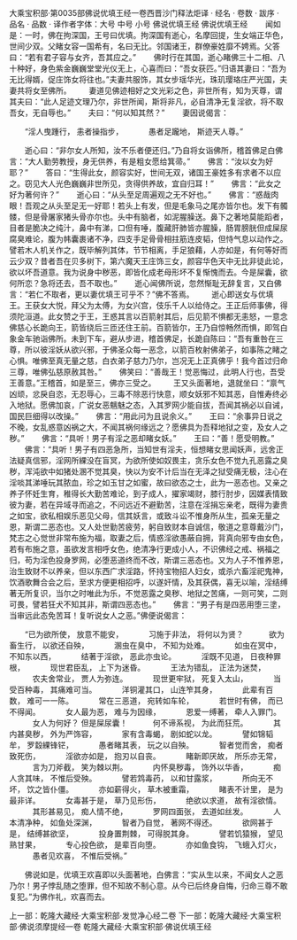 大乘宝积部·第0035部佛说优填王经一卷西晋沙门释法炬译
· 经名 · 卷数 · 跋序
· 品名 · 品数 · 译作者字体：大号 中号 小号
佛说优填王经
佛说优填王经
　　闻如是：一时，佛在拘深国，王号曰优填。拘深国有逝心，名摩回提，生女端正华色，世间少双。父睹女容一国希有，名曰无比。邻国诸王，群僚豪姓靡不娉焉。父答曰：“若有君子容与女齐，吾其应之。”
　　佛时行在其国，逝心睹佛三十二相、八十种好，身色紫金巍巍堂堂光仪无上，心喜而曰：“吾女获匹。”归语其妻曰：“吾为无比得婿，促庄饰女将往也。”夫妻共服饰，其女步瑶华光，珠玑璎珞庄严光国，夫妻共将女至佛所。
　　妻道见佛迹相好之文光彩之色，非世所有，知为天尊，谓其夫曰：“此人足迹文理乃尔，非世所闻，斯将非凡，必自清净无复淫欲，将不取吾女，无自辱也。”
　　夫曰：“何以知其然？”
　　妻因说偈言：

　　“淫人曳踵行， 恚者操指步，
　　　愚者足躘地， 斯迹天人尊。”

　　逝心曰：“非尔女人所知，汝不乐者便还归。”乃自将女诣佛所，稽首佛足白佛言：“大人勤劳教授，身无供养，有是粗女愿给箕帚。”
　　佛言：“汝以女为好耶？”
　　答曰：“生得此女，颜容实好，世间无双，诸国王豪姓多有求者不以应之。窃见大人光色巍巍非世所见，贪得供养故，宜自归耳！”
　　佛言：“此女之好为著何许？”
　　逝心曰：“从头至足周遍观之无不好也。”
　　佛言：“惑哉肉眼！吾观之从头至足无一好耶！若头上有发，但是毛象马之尾亦皆尔也。发下有髑髅，但是骨屠家猪头骨亦尔也。头中有脑者，如泥腥臊送。鼻下之著地莫能蹈者，目者是脆决之纯汁，鼻中有涕，口但有唾，腹藏肝肺皆亦腥臊，肠胃膀胱但成屎尿腐臭难论，腹为帏囊裹诸不净，四支手足骨骨相拄筋连皮韬，但恃气息以动作之。譬若木人机关作之，既毕解列其体，节节相离，手足狼藉，人亦如是，有何等好而云少双？昔者吾在贝多树下，第六魔天王庄饰三女，颜容华色天中无比非徒此论，欲以坏吾道意。我为说身中秽恶，即皆化成老母形坏不复惭愧而去。今是屎囊，欲何所恋？急将还去，吾不取也。”
　　逝心闻佛所说，忽然惭耻无辞复言，又白佛言：“若仁不取者，更以妻优填王可乎不？”佛不答焉。
　　逝心即送女与优填王。王获女大悦，拜父为太傅，为女兴宫，伎乐千人以给侍之。王正后师事佛，得须陀洹道。此女赞之于王，王惑其言以百箭射其后，后见箭不惧都无恚怒，一意念佛慈心长跪向王，箭皆绕后三匝还住王前。百箭皆尔，王乃自惊畅然而惧，即驾白象金车驰诣佛所。未到下车，避从步进，稽首佛足，长跪自陈曰：“吾有重咎在三尊，所以彼淫妖从欲兴邪，于佛圣众每一恶念，以箭百枚射佛弟子，如事陈之睹之心惧。唯佛至真无量之慈，白衣弟子慈力乃尔，岂况无上正真佛乎！我今首过归命三尊，唯佛弘慈原赦其咎。”
　　佛笑曰：“善哉王！觉恶悔过，此明人行也，吾受王善意。”王稽首，如是至三，佛亦三受之。
　　王又头面著地，退就坐曰：“禀气凶顽，忿戾自恣，无忍辱心，三毒不除恶行快意，顺女妖邪不知其恶，自惟寿终必入地狱。愿佛加哀，广说女恶魑魅之态，入其罗网少能自拔，吾闻其祸必以自诫，国民巨细得以改操。”
　　佛言：“用此问为且说余义。”
　　王曰：“余事异日说之不晚，女乱惑意凶祸之大，不闻其祸何缘远之？愿佛具为吾释地狱之变，及女人之秽。”
　　佛言：“具听！男子有淫之恶却睹女妖。”
　　王曰：“善！愿受明教。”
　　佛言：“具听！男子有四恶急所，当知世有淫夫，恒想睹女思闻妖声，远舍正法疑真信邪，淫网所綶没在盲冥，为欲所使如奴畏主，贪乐女色不觉九孔恶露之臭秽，浑沌欲中如猪处溷不觉其臭，快以为安不计后当在无泽之狱受痛无极，注心在淫啖其涕唾玩其脓血，珍之如玉甘之如蜜，故曰欲态之士，此为一恶态也。又亲之养子怀妊生育，稚得长大勤苦难论，到子成人，擢家竭财，膝行肘步，因媒表情致彼为妻，若在异域寻而追之，不问远近不避勤苦，注意在淫捐忘亲老，既得为妻贵之如宝，欲私相娱乐恶见父母，信其妖言，或致斗讼不惟身所从生，孤亲无量之恩，斯谓二恶态也。又人处世勤苦疲劳，躬自致财本自诚信，敬道之意尊戴沙门，梵志之心觉世非常布施为福，取妻之后，情惑淫欲愚蔽自拥，背真向邪专由女色，若有布施之意，虽欲发言相呼女色，绝清净行更成小人，不识佛经之戒、祸福之归，苟为淫色投身罗网，必堕恶道终而不改，斯谓三恶态也。又为人子不惟养恩，治生致财不以养亲，但以东西广求淫路，怀持宝物招人妇女，或杀六畜淫祀鬼神，饮酒歌舞合会之后，至求方便更相招呼，以遂奸情，及其获偶，喜无以喻，淫结缚著无所复识，当尔之时唯此为乐，不觉恶露之臭秽、地狱之苦痛，一则可笑，二则可畏，譬若狂犬不知其非，斯谓四恶态也。”
　　佛言：“男子有是四恶用堕三塗，当审远此态免苦耳！复听说女人之恶。”佛便说偈言：

　　“已为欲所使， 放意不能安，
　　　习施于非法， 将何以为贤？
　　　欲为畜生行， 以欲还自殃，
　　　溷虫在臭中， 不知为处难。
　　　如虫在冥中， 不知东以西，
　　　结著于淫欲， 恶此亦虫论。
　　　淫既不见道， 日夜种罪根，
　　　现世君臣乱， 上下为迷昏。
　　　王法为错乱， 正法为迷焚，
　　　农夫舍常业， 贾人为弥连。
　　　现世更牢狱， 死复入太山，
　　　当受百种毒， 其痛难可当。
　　　洋铜灌其口， 山连笮其身，
　　　此辈有百数， 难可一一陈。
　　　常在三恶道， 宛转如车轮，
　　　若世时有佛， 而已不得闻。
　　　女人最为恶， 难与为因缘，
　　　恩爱一缚著， 牵人入罪门。
　　　女人为何好？ 但是屎尿囊！
　　　何不谛系视， 为此而狂荒。
　　　其内甚臭秽， 外为严饰容，
　　　家有含毒蝎， 剧如蛇以龙。
　　　譬如锦韬牟， 罗縠綶锋铓，
　　　愚者睹其表， 玩之以自殃。
　　　智者觉而舍， 痴者致死伤，
　　　淫欲亦如是， 抱刃以自丧。
　　　睹新即厌故， 所乐亦无常，
　　　言为刀斧截， 笑为棘以荆。
　　　内怀臭秽毒， 饰外以华香，
　　　痴人贪其味， 不惟后受殃。
　　　譬若鸩毒药， 以和甘露浆，
　　　所向无不坏， 饮之皆仆僵。
　　　亦如薪得火， 草木被重霜，
　　　睹表不计里， 是为最非详。
　　　女毒甚于是， 草乃见形伤，
　　　绝欲以求道， 故有淫欲情。
　　　其形甚易见， 痴人情不绝，
　　　罗网四面张， 去道如丝发。
　　　人本清净种， 如鱼处深渊，
　　　智者乃自觉， 著网不得还。
　　　欲网甚于是， 结缚甚欲坚，
　　　投身置荆棘， 可得脱其身。
　　　譬若饥猿猴， 望见熟甘果，
　　　专心投色欲， 是辈百向堕。
　　　亦如鱼食钩， 飞蛾入灯火，
　　　愚者见欢喜， 不惟后受祸。”

　　佛说如是，优填王欢喜即以头面著地，白佛言：“实从生以来，不闻女人之恶乃尔！男子悖乱随之堕罪，但不知故不制心意。从今已后终身自悔，归命三尊不敢复犯。”为佛作礼，欢喜而去。

上一部：乾隆大藏经·大乘宝积部·发觉净心经二卷
下一部：乾隆大藏经·大乘宝积部·佛说须摩提经一卷
乾隆大藏经·大乘宝积部·佛说优填王经
